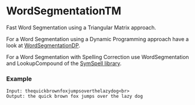# WordSegmentationTM
Fast Word Segmentation using a Triangular Matrix approach.

For a Word Segmentation using a Dynamic Programming approach have a look at [WordSegmentationDP](https://github.com/wolfgarbe/WordSegmentationDP).

For a Word Segmentation with Spelling Correction use WordSegmentation and LookupCompound of the [SymSpell library](https://github.com/wolfgarbe/SymSpell).


### Example
`Input: thequickbrownfoxjumpsoverthelazydog<br>`
<br>
`Output: the quick brown fox jumps over the lazy dog`
